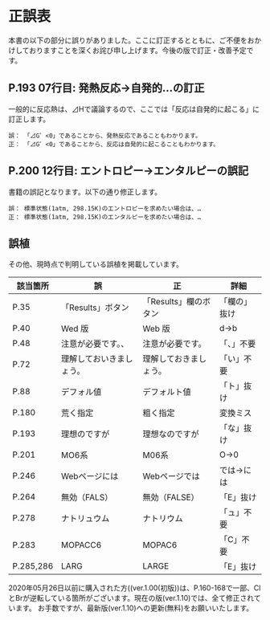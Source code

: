 # 正誤表  

本書の以下の部分に誤りがありました。ここに訂正するとともに、ご不便をおかけしておりますことを深くお詫び申し上げます。今後の版で訂正・改善予定です。

## P.193 07行目: 発熱反応→自発的...の訂正
一般的に反応熱は、⊿Hで議論するので、ここでは「反応は自発的に起こる」に訂正します。
```
誤： 「⊿G゜<0」であることから、発熱反応であることもわかります。
正： 「⊿G゜<0」であることから、反応は自発的に起こることもわかります。
```

## P.200 12行目: エントロピー→エンタルピーの誤記
書籍の誤記となります。以下の通り修正します。
```
誤： 標準状態(1atm, 298.15K)のエントロピーを求めたい場合は、…
正： 標準状態(1atm, 298.15K)のエンタルピーを求めたい場合は、…
```
## 誤植
その他、現時点で判明している誤植を掲載しています。

| 該当箇所 | 誤 | 正 | 詳細 |
| -- | -- | -- | -- |
| P.35 |  「Results」ボタン |  「Results」欄のボタン | 「欄の」抜け |
| P.40 |  Wed 版 |  Web 版 | d→b |
| P.48 | 注意が必要です。、 | 注意が必要です。 | 「、」不要 |
| P.72 | 理解しておいきましょう。 | 理解しておきましょう。 | 「い」不要 |
| P.88 | デフォル値 | デフォルト値 | 「ト」抜け |
| P.180 | 荒く指定 | 粗く指定 | 変換ミス |
| P.193 | 理想のですが | 理想なのですが | 「な」抜け |
| P.201 | MO6系 | M06系 | O→0 |
| P.246 | Webページには | Webページでは | では→には |
| P.264 | 無効（FALS） | 無効（FALSE） | 「E」抜け |
| P.278 | ナトリュウム | ナトリウム | 「ュ」不要 |
| P.283 | MOPACC6 | MOPAC6 | 「C」不要 |
| P.285,286 | LARG | LARGE | 「E」抜け |

2020年05月26日以前に購入された方((ver.1.00(初版))は、P.160-168で一部、ClとBrが逆転している箇所がございます。現在の版(ver.1.10)では、全て修正されています。
お手数ですが、最新版(ver.1.10)への更新(無料)をお願いいたします。
